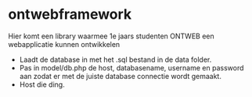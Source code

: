 # ontwebframework
Hier komt een library waarmee 1e jaars studenten ONTWEB een webapplicatie kunnen ontwikkelen
- Laadt de database in met het .sql bestand in de data folder.
- Pas in model/db.php de host, databasename, username en password aan zodat er met de juiste database connectie wordt gemaakt.
- Host die ding.
